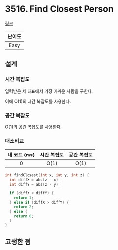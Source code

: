 # 3516. Find Closest Person

[링크](https://leetcode.com/problems/find-closest-person/description/)

| 난이도 |
| :----: |
|  Easy  |

## 설계

### 시간 복잡도

입력받은 세 좌표에서 가장 가까운 사람을 구한다.

이에 O(1)의 시간 복잡도를 사용한다.

### 공간 복잡도

O(1)의 공간 복잡도를 사용한다.

### 대소비교

| 내 코드 (ms) | 시간 복잡도 | 공간 복잡도 |
| :----------: | :---------: | :---------: |
|      0       |    O(1)     |    O(1)     |

```cpp
int findClosest(int x, int y, int z) {
  int diffX = abs(z - x);
  int diffY = abs(z - y);

  if (diffX < diffY) {
    return 1;
  } else if (diffX > diffY) {
    return 2;
  } else {
    return 0;
  }
}
```

## 고생한 점
